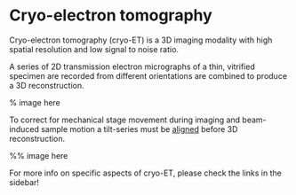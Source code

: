 # Cryo-electron tomography

Cryo-electron tomography (cryo-ET) is a 3D imaging modality with high spatial resolution and low signal to noise ratio.

A series of 2D transmission electron micrographs of a thin, vitrified specimen are recorded from different orientations are combined to produce a 3D reconstruction.

% image here

To correct for mechanical stage movement during imaging and beam-induced sample motion a tilt-series must be [aligned](tilt-series-alignment.md) before 3D reconstruction.

%% image here

For more info on specific aspects of cryo-ET, please check the links in the sidebar!